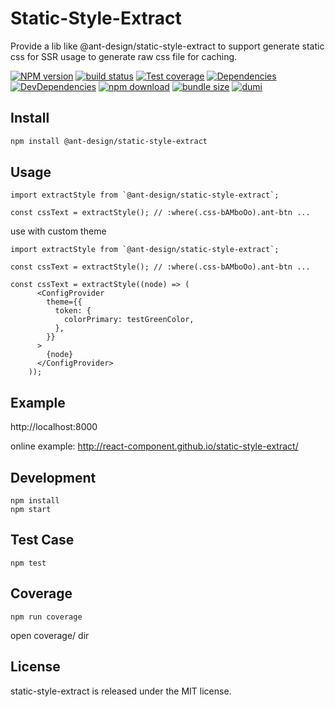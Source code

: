 # Static-Style-Extract

Provide a lib like @ant-design/static-style-extract to support generate static css for SSR usage to generate raw css file for caching.

[![NPM version][npm-image]][npm-url] [![build status][github-actions-image]][github-actions-url] [![Test coverage][coveralls-image]][coveralls-url] [![Dependencies][david-image]][david-url] [![DevDependencies][david-dev-image]][david-dev-url] [![npm download][download-image]][download-url] [![bundle size][bundlephobia-image]][bundlephobia-url] [![dumi][dumi-image]][dumi-url]

[npm-image]: http://img.shields.io/npm/v/rc-trigger.svg?style=flat-square
[npm-url]: http://npmjs.org/package/rc-trigger
[github-actions-image]: https://github.com/react-component/trigger/workflows/CI/badge.svg
[github-actions-url]: https://github.com/react-component/trigger/actions
[circleci-image]: https://img.shields.io/circleci/react-component/trigger/master?style=flat-square
[circleci-url]: https://circleci.com/gh/react-component/trigger
[coveralls-image]: https://img.shields.io/coveralls/react-component/trigger.svg?style=flat-square
[coveralls-url]: https://coveralls.io/r/react-component/trigger?branch=master
[david-url]: https://david-dm.org/react-component/trigger
[david-image]: https://david-dm.org/react-component/trigger/status.svg?style=flat-square
[david-dev-url]: https://david-dm.org/react-component/trigger?type=dev
[david-dev-image]: https://david-dm.org/react-component/trigger/dev-status.svg?style=flat-square
[download-image]: https://img.shields.io/npm/dm/rc-trigger.svg?style=flat-square
[download-url]: https://npmjs.org/package/rc-trigger
[bundlephobia-url]: https://bundlephobia.com/result?p=rc-trigger
[bundlephobia-image]: https://badgen.net/bundlephobia/minzip/rc-trigger
[dumi-image]: https://img.shields.io/badge/docs%20by-dumi-blue?style=flat-square
[dumi-url]: https://github.com/umijs/dumi

## Install

```bash
npm install @ant-design/static-style-extract
```

## Usage

```tsx | pure
import extractStyle from `@ant-design/static-style-extract`;

const cssText = extractStyle(); // :where(.css-bAMboOo).ant-btn ...

```

use with custom theme

```tsx | pure
import extractStyle from `@ant-design/static-style-extract`;

const cssText = extractStyle(); // :where(.css-bAMboOo).ant-btn ...

const cssText = extractStyle((node) => (
      <ConfigProvider
        theme={{
          token: {
            colorPrimary: testGreenColor,
          },
        }}
      >
        {node}
      </ConfigProvider>
    ));

```

## Example

http://localhost:8000

online example: http://react-component.github.io/static-style-extract/

## Development

```
npm install
npm start
```

## Test Case

```
npm test
```

## Coverage

```
npm run coverage
```

open coverage/ dir

## License

static-style-extract is released under the MIT license.
